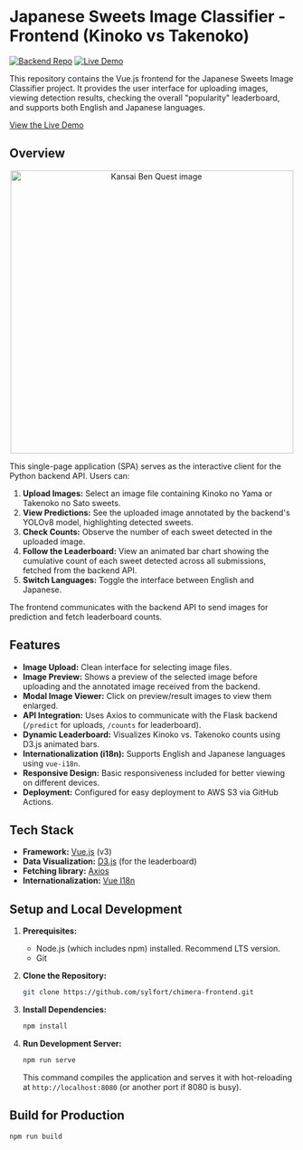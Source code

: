 # Japanese Sweets Image Classifier - Frontend (Kinoko vs Takenoko)

[![Backend Repo](https://img.shields.io/badge/Backend%20Repo-GitHub-blue?logo=github)](https://github.com/sylfort/yolo-chimera) <!-- Update link if backend repo is different -->
[![Live Demo](https://img.shields.io/badge/Live-Demo-brightgreen)](http://ec2-54-215-114-190.us-west-1.compute.amazonaws.com)

This repository contains the Vue.js frontend for the Japanese Sweets Image Classifier project. It provides the user interface for uploading images, viewing detection results, checking the overall "popularity" leaderboard, and supports both English and Japanese languages.

[View the Live Demo](http://ec2-54-215-114-190.us-west-1.compute.amazonaws.com)

## Overview

<p align="center">  <!-- Optional: align="center" or align="left" -->
  <img src="https://github.com/user-attachments/assets/7aed6d80-abf9-44a0-8212-5ebc8451a783" alt="Kansai Ben Quest image" width="500">
</p>

This single-page application (SPA) serves as the interactive client for the Python backend API. Users can:

1.  **Upload Images:** Select an image file containing Kinoko no Yama or Takenoko no Sato sweets.
2.  **View Predictions:** See the uploaded image annotated by the backend's YOLOv8 model, highlighting detected sweets.
3.  **Check Counts:** Observe the number of each sweet detected in the uploaded image.
4.  **Follow the Leaderboard:** View an animated bar chart showing the cumulative count of each sweet detected across all submissions, fetched from the backend API.
5.  **Switch Languages:** Toggle the interface between English and Japanese.

The frontend communicates with the backend API to send images for prediction and fetch leaderboard counts.

## Features

*   **Image Upload:** Clean interface for selecting image files.
*   **Image Preview:** Shows a preview of the selected image before uploading and the annotated image received from the backend.
*   **Modal Image Viewer:** Click on preview/result images to view them enlarged.
*   **API Integration:** Uses Axios to communicate with the Flask backend (`/predict` for uploads, `/counts` for leaderboard).
*   **Dynamic Leaderboard:** Visualizes Kinoko vs. Takenoko counts using D3.js animated bars.
*   **Internationalization (i18n):** Supports English and Japanese languages using `vue-i18n`.
*   **Responsive Design:** Basic responsiveness included for better viewing on different devices.
*   **Deployment:** Configured for easy deployment to AWS S3 via GitHub Actions.

## Tech Stack

*   **Framework:** [Vue.js](https://vuejs.org/) (v3)
*   **Data Visualization:** [D3.js](https://d3js.org/) (for the leaderboard)
*   **Fetching library:** [Axios](https://axios-http.com/)
*   **Internationalization:** [Vue I18n](https://kazupon.github.io/vue-i18n/)

## Setup and Local Development

1.  **Prerequisites:**
    *   Node.js (which includes npm) installed. Recommend LTS version.
    *   Git

2.  **Clone the Repository:**
    ```bash
    git clone https://github.com/sylfort/chimera-frontend.git
    ```

3.  **Install Dependencies:**
    ```bash
    npm install
    ```

4.  **Run Development Server:**
    ```bash
    npm run serve
    ```
    This command compiles the application and serves it with hot-reloading at `http://localhost:8080` (or another port if 8080 is busy).

## Build for Production

```bash
npm run build
